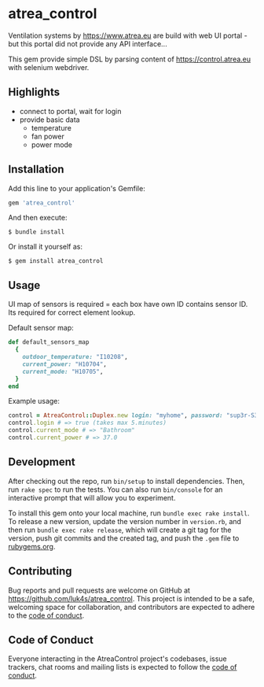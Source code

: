 # atrea_control
Ventilation systems by https://www.atrea.eu are build with web UI portal - but this portal did not provide any API interface...

This gem provide simple DSL by parsing content of https://control.atrea.eu with selenium webdriver.

## Highlights

* connect to portal, wait for login
* provide basic data
  * temperature
  * fan power
  * power mode


## Installation

Add this line to your application's Gemfile:

```ruby
gem 'atrea_control'
```

And then execute:

    $ bundle install

Or install it yourself as:

    $ gem install atrea_control

## Usage

UI map of sensors is required = each box have own ID contains sensor ID. Its required for correct element lookup.

Default sensor map:
```ruby
def default_sensors_map
  {
    outdoor_temperature: "I10208",
    current_power: "H10704",
    current_mode: "H10705",
  }
end
```
Example usage:
```ruby
control = AtreaControl::Duplex.new login: "myhome", password: "sup3r-S3CR3T-kocicka", sensors_map: { current_power: "H10704" }
control.login # => true (takes max 5.minutes)
control.current_mode # => "Bathroom"
control.current_power # => 37.0
```

## Development

After checking out the repo, run `bin/setup` to install dependencies. Then, run `rake spec` to run the tests. You can also run `bin/console` for an interactive prompt that will allow you to experiment.

To install this gem onto your local machine, run `bundle exec rake install`. To release a new version, update the version number in `version.rb`, and then run `bundle exec rake release`, which will create a git tag for the version, push git commits and the created tag, and push the `.gem` file to [rubygems.org](https://rubygems.org).

## Contributing

Bug reports and pull requests are welcome on GitHub at https://github.com/luk4s/atrea_control. This project is intended to be a safe, welcoming space for collaboration, and contributors are expected to adhere to the [code of conduct](https://github.com/luk4s/atrea_control/blob/master/CODE_OF_CONDUCT.md).

## Code of Conduct

Everyone interacting in the AtreaControl project's codebases, issue trackers, chat rooms and mailing lists is expected to follow the [code of conduct](https://github.com/luk4s/atrea_control/blob/master/CODE_OF_CONDUCT.md).

